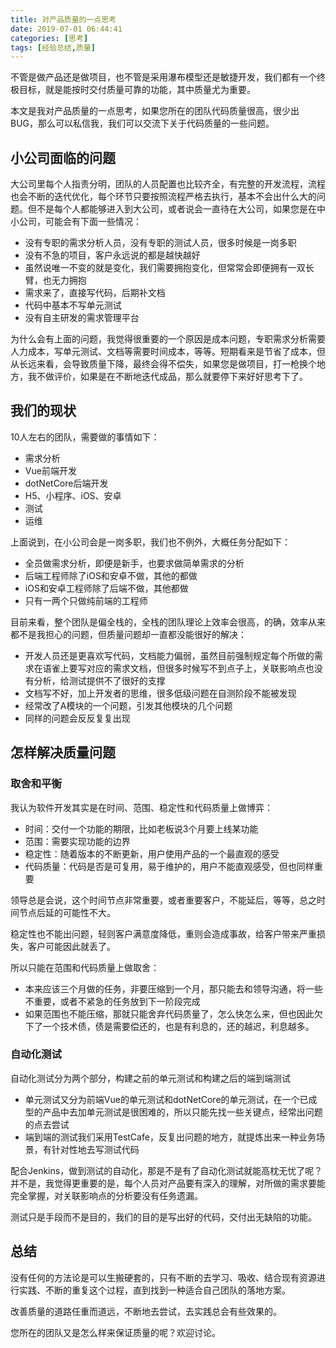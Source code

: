 ```yaml
---
title: 对产品质量的一点思考
date: 2019-07-01 06:44:41
categories: [思考]
tags: [经验总结,质量]
---
```


不管是做产品还是做项目，也不管是采用瀑布模型还是敏捷开发，我们都有一个终极目标，就是能按时交付质量可靠的功能，其中质量尤为重要。

本文是我对产品质量的一点思考，如果您所在的团队代码质量很高，很少出BUG，那么可以私信我，我们可以交流下关于代码质量的一些问题。

<!--more-->

## 小公司面临的问题

大公司里每个人指责分明，团队的人员配置也比较齐全，有完整的开发流程，流程也会不断的迭代优化，每个环节只要按照流程严格去执行，基本不会出什么大的问题。但不是每个人都能够进入到大公司，或者说会一直待在大公司，如果您是在中小公司，可能会有下面一些情况：

* 没有专职的需求分析人员，没有专职的测试人员，很多时候是一岗多职
* 没有不急的项目，客户永远说的都是越快越好
* 虽然说唯一不变的就是变化，我们需要拥抱变化，但常常会即便拥有一双长臂，也无力拥抱
* 需求来了，直接写代码，后期补文档
* 代码中基本不写单元测试
* 没有自主研发的需求管理平台

为什么会有上面的问题，我觉得很重要的一个原因是成本问题，专职需求分析需要人力成本，写单元测试、文档等需要时间成本，等等。短期看来是节省了成本，但从长远来看，会导致质量下降，最终会得不偿失，如果您是做项目，打一枪换个地方，我不做评价，如果是在不断地迭代成品，那么就要停下来好好思考下了。

## 我们的现状

10人左右的团队，需要做的事情如下：

* 需求分析
* Vue前端开发
* dotNetCore后端开发
* H5、小程序、iOS、安卓
* 测试
* 运维

上面说到，在小公司会是一岗多职，我们也不例外，大概任务分配如下：

* 全员做需求分析，即便是新手，也要求做简单需求的分析
* 后端工程师除了iOS和安卓不做，其他的都做
* iOS和安卓工程师除了后端不做，其他都做
* 只有一两个只做纯前端的工程师

目前来看，整个团队是偏全栈的，全栈的团队理论上效率会很高，的确，效率从来都不是我担心的问题，但质量问题却一直都没能很好的解决：

* 开发人员还是更喜欢写代码，文档能力偏弱，虽然目前强制规定每个所做的需求在语雀上要写对应的需求文档，但很多时候写不到点子上，关联影响点也没有分析，给测试提供不了很好的支撑
* 文档写不好，加上开发者的思维，很多低级问题在自测阶段不能被发现
* 经常改了A模块的一个问题，引发其他模块的几个问题
* 同样的问题会反反复复出现

## 怎样解决质量问题

### 取舍和平衡

我认为软件开发其实是在时间、范围、稳定性和代码质量上做博弈：

* 时间：交付一个功能的期限，比如老板说3个月要上线某功能
* 范围：需要实现功能的边界
* 稳定性：随着版本的不断更新，用户使用产品的一个最直观的感受
* 代码质量：代码是否是可复用，易于维护的，用户不能直观感受，但也同样重要

领导总是会说，这个时间节点非常重要，或者重要客户，不能延后，等等，总之时间节点后延的可能性不大。

稳定性也不能出问题，轻则客户满意度降低，重则会造成事故，给客户带来严重损失，客户可能因此就丢了。

所以只能在范围和代码质量上做取舍：

* 本来应该三个月做的任务，非要压缩到一个月，那只能去和领导沟通，将一些不重要，或者不紧急的任务放到下一阶段完成
* 如果范围也不能压缩，那就只能舍弃代码质量了，怎么快怎么来，但也因此欠下了一个技术债，债是需要偿还的，也是有利息的，还的越迟，利息越多。

### 自动化测试

自动化测试分为两个部分，构建之前的单元测试和构建之后的端到端测试

* 单元测试又分为前端Vue的单元测试和dotNetCore的单元测试，在一个已成型的产品中去加单元测试是很困难的，所以只能先找一些关键点，经常出问题的点去尝试
* 端到端的测试我们采用TestCafe，反复出问题的地方，就提炼出来一种业务场景，有针对性地去写测试代码

配合Jenkins，做到测试的自动化，那是不是有了自动化测试就能高枕无忧了呢？并不是，我觉得更重要的是，每个人员对产品要有深入的理解，对所做的需求要能完全掌握，对关联影响点的分析要没有任务遗漏。

测试只是手段而不是目的，我们的目的是写出好的代码，交付出无缺陷的功能。

## 总结

没有任何的方法论是可以生搬硬套的，只有不断的去学习、吸收、结合现有资源进行实践、不断的重复这个过程，直到找到一种适合自己团队的落地方案。

改善质量的道路任重而道远，不断地去尝试，去实践总会有些效果的。

您所在的团队又是怎么样来保证质量的呢？欢迎讨论。

